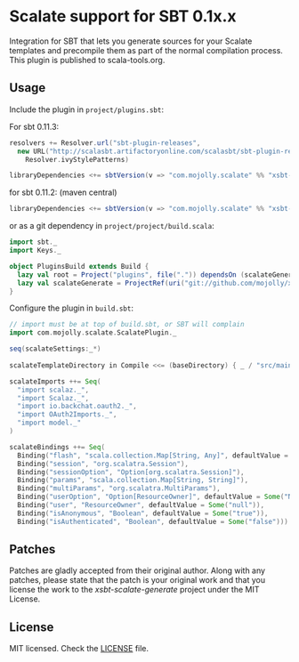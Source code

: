 # Scalate support for SBT 0.1x.x
 
Integration for SBT that lets you generate sources for your Scalate templates and precompile them as part of the normal compilation process. This plugin is published to scala-tools.org.
 
## Usage

Include the plugin in `project/plugins.sbt`:

For sbt 0.11.3:

```scala
resolvers += Resolver.url("sbt-plugin-releases",
  new URL("http://scalasbt.artifactoryonline.com/scalasbt/sbt-plugin-releases/"))(
    Resolver.ivyStylePatterns)

libraryDependencies <+= sbtVersion(v => "com.mojolly.scalate" %% "xsbt-scalate-generator" % (v + "-0.1.9"))
```

for sbt 0.11.2: (maven central)

```scala
libraryDependencies <+= sbtVersion(v => "com.mojolly.scalate" %% "xsbt-scalate-generator" % (v + "-0.1.6"))
```

or as a git dependency in `project/project/build.scala`:

```scala
import sbt._
import Keys._

object PluginsBuild extends Build {
  lazy val root = Project("plugins", file(".")) dependsOn (scalateGenerate) settings (scalacOptions += "-deprecation")
  lazy val scalateGenerate = ProjectRef(uri("git://github.com/mojolly/xsbt-scalate-generate.git"), "xsbt-scalate-generator")
}
```

Configure the plugin in `build.sbt`:

```scala
// import must be at top of build.sbt, or SBT will complain
import com.mojolly.scalate.ScalatePlugin._

seq(scalateSettings:_*)
      
scalateTemplateDirectory in Compile <<= (baseDirectory) { _ / "src/main/webapp/WEB-INF" }

scalateImports ++= Seq(
  "import scalaz._",
  "import Scalaz._",
  "import io.backchat.oauth2._",
  "import OAuth2Imports._",
  "import model._"
)

scalateBindings ++= Seq(
  Binding("flash", "scala.collection.Map[String, Any]", defaultValue = Some("Map.empty")),
  Binding("session", "org.scalatra.Session"),
  Binding("sessionOption", "Option[org.scalatra.Session]"),
  Binding("params", "scala.collection.Map[String, String]"),
  Binding("multiParams", "org.scalatra.MultiParams"),
  Binding("userOption", "Option[ResourceOwner]", defaultValue = Some("None")),
  Binding("user", "ResourceOwner", defaultValue = Some("null")),
  Binding("isAnonymous", "Boolean", defaultValue = Some("true")),
  Binding("isAuthenticated", "Boolean", defaultValue = Some("false")))
```

## Patches

Patches are gladly accepted from their original author. Along with any patches, please state that the patch is your original work and that you license the work to the *xsbt-scalate-generate* project under the MIT License.
 
## License
 
MIT licensed. Check the [LICENSE](https://raw.github.com/mojolly/xsbt-scalate-generate/master/LICENSE) file.
